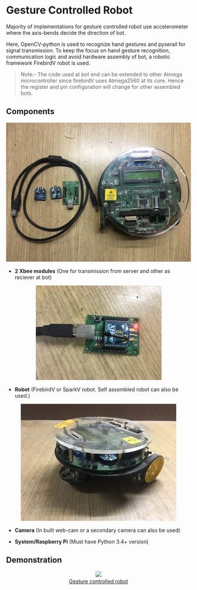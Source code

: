 # Gesture Controlled Robot

Majority of implementations for gesture controlled robot use accelerometer where the axis-bends decide the direction of bot.

Here, OpenCV-python is used to recognize hand gestures and pyserail for signal transmission. To keep the focus on hand gesture recognition, communication logic and avoid hardware assembly of bot, a robotic framework FirebirdV robot is used.

>Note:- The code used at bot end can be extended to other Atmega microcontroller since firebirdV uses Atmega2560 at its core. Hence the register and pin configuration will change for other assembled bots.

## Components
<p align="center">
 <img src="images/components.JPG">
</p>

* **2 Xbee modules** (One for transmission from server and other as reciever at bot)

<p align="center">
 <img src="images/XBee.JPG">
</p>

* **Robot** (FirebirdV or SparkV robot. Self assembled robot can also be used.)

<p align="center">
 <img src="images/firebirdV.JPG">
</p>

* **Camera** (In built web-cam or a secondary camera can also be used)

* **System/Raspberry Pi** (Must have Python 3.4+ version)

## Demonstration
<p align="center">
  <a href="https://www.youtube.com/watch?v=y6KEIVYK6yc">
    <img src="https://img.youtube.com/vi/y6KEIVYK6yc/0.jpg"><br>
    Gesture controlled robot
  </a>
</p>
